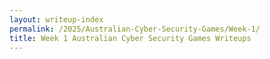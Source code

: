```yaml
---
layout: writeup-index
permalink: /2025/Australian-Cyber-Security-Games/Week-1/
title: Week 1 Australian Cyber Security Games Writeups
---
```

